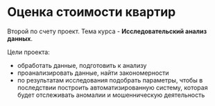 # Оценка стоимости квартир

Второй по счету проект. Тема курса - __Исследовательский анализ данных__.

Цели проекта:
   * обработать данные, подготовить к анализу
   * проанализировать данные, найти закономерности
   * по результатам исследования подобрать параметры, чтобы в последствии построить автоматизированную систему, которая будет отслеживать аномалии и мошенническую деятельность
